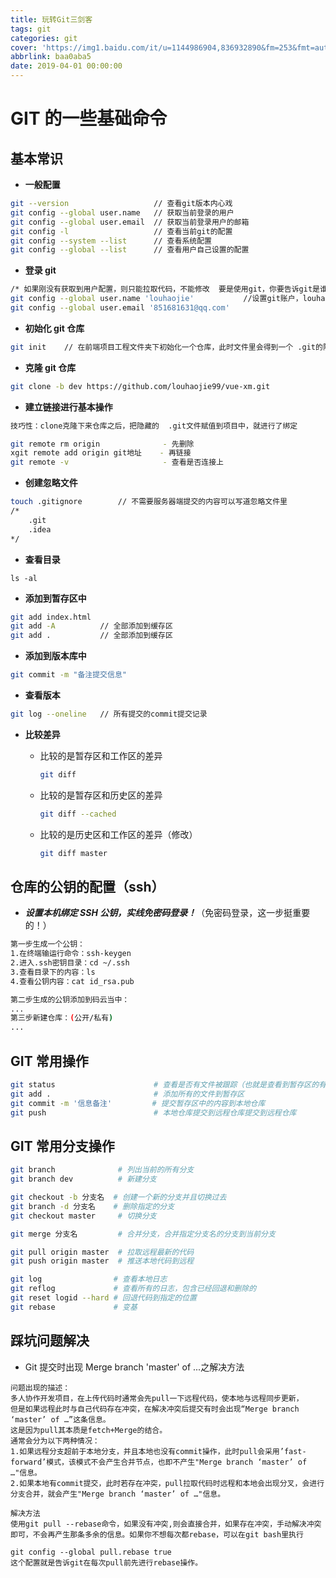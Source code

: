 ```yaml
---
title: 玩转Git三剑客
tags: git
categories: git
cover: 'https://img1.baidu.com/it/u=1144986904,836932890&fm=253&fmt=auto&app=120&f=JPEG?w=640&h=301'
abbrlink: baa0aba5
date: 2019-04-01 00:00:00
---
```


# GIT 的一些基础命令

## 基本常识

- **一般配置**

```bash
git --version					// 查看git版本内心戏
git config --global user.name	// 获取当前登录的用户
git config --global user.email	// 获取当前登录用户的邮箱
git config -l 					// 查看当前git的配置
git config --system --list		// 查看系统配置
git config --global --list		// 查看用户自己设置的配置
```

- **登录 git**

```bash
/* 如果刚没有获取到用户配置，则只能拉取代码，不能修改  要是使用git，你要告诉git是谁在使用 */
git config --global user.name 'louhaojie'    		//设置git账户，louhaojie为你的git账号，
git config --global user.email '851681631@qq.com'
```

- **初始化 git 仓库**

```bash
git init 	// 在前端项目工程文件夹下初始化一个仓库，此时文件里会得到一个 .git的隐藏文件夹
```

- **克隆 git 仓库**

```bash
git clone -b dev https://github.com/louhaojie99/vue-xm.git
```

- **建立链接进行基本操作**

```bash
技巧性：clone克隆下来仓库之后，把隐藏的  .git文件赋值到项目中，就进行了绑定

git remote rm origin			  - 先删除
xgit remote add origin git地址	- 再链接
git remote -v				      - 查看是否连接上
```

- **创建忽略文件**

```bash
touch .gitignore		// 不需要服务器端提交的内容可以写道忽略文件里
/*
	.git
	.idea
*/
```

- **查看目录**

```
ls -al
```

- **添加到暂存区中**

```bash
git add index.html
git add -A			// 全部添加到缓存区
git add .			// 全部添加到缓存区
```

- **添加到版本库中**

```bash
git commit -m "备注提交信息"
```

- **查看版本**

```bash
git log --oneline	// 所有提交的commit提交记录
```

- **比较差异**

  - 比较的是暂存区和工作区的差异

    ```bash
    git diff
    ```

  - 比较的是暂存区和历史区的差异

    ```bash
    git diff --cached
    ```

  - 比较的是历史区和工作区的差异（修改）

    ```bash
    git diff master
    ```

## 仓库的公钥的配置（ssh）

- **_设置本机绑定 SSH 公钥，实线免密码登录！_**（免密码登录，这一步挺重要的！）

```bash
第一步生成一个公钥：
1.在终端输运行命令：ssh-keygen
2.进入.ssh密钥目录：cd ~/.ssh
3.查看目录下的内容：ls
4.查看公钥内容：cat id_rsa.pub

第二步生成的公钥添加到码云当中：
...
第三步新建仓库：(公开/私有)
...
```

## GIT 常用操作

```bash
git status 						# 查看是否有文件被跟踪（也就是查看到暂存区的有哪些）
git add . 						# 添加所有的文件到暂存区
git commit -m '信息备注'     	 # 提交暂存区中的内容到本地仓库
git push     					# 本地仓库提交到远程仓库提交到远程仓库
```

## GIT 常用分支操作

```bash
git branch	   			# 列出当前的所有分支
git branch dev 			# 新建分支

git checkout -b 分支名  # 创建一个新的分支并且切换过去
git branch -d 分支名 	 # 删除指定的分支
git checkout master     # 切换分支

git merge 分支名 		  # 合并分支，合并指定分支名的分支到当前分支

git pull origin master	# 拉取远程最新的代码
git push origin master	# 推送本地代码到远程

git log 			   # 查看本地日志
git reflog             # 查看所有的日志，包含已经回退和删除的
git reset logid --hard # 回退代码到指定的位置
git rebase 			   # 变基
```

## 踩坑问题解决

- Git 提交时出现 Merge branch 'master' of ...之解决方法

```
问题出现的描述：
多人协作开发项目，在上传代码时通常会先pull一下远程代码，使本地与远程同步更新，
但是如果远程此时与自己代码存在冲突，在解决冲突后提交有时会出现“Merge branch ‘master’ of …”这条信息。
这是因为pull其本质是fetch+Merge的结合。
通常会分为以下两种情况：
1.如果远程分支超前于本地分支，并且本地也没有commit操作，此时pull会采用’fast-forward’模式，该模式不会产生合并节点，也即不产生"Merge branch ‘master’ of …"信息。
2.如果本地有commit提交，此时若存在冲突，pull拉取代码时远程和本地会出现分叉，会进行分支合并，就会产生"Merge branch ‘master’ of …"信息。

解决方法
使用git pull --rebase命令，如果没有冲突,则会直接合并，如果存在冲突，手动解决冲突即可，不会再产生那条多余的信息。如果你不想每次都rebase，可以在git bash里执行

git config --global pull.rebase true
这个配置就是告诉git在每次pull前先进行rebase操作。
```
